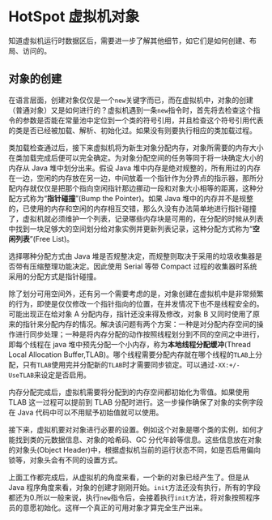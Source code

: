 # HotSpot 虚拟机对象

知道虚拟机运行时数据区后，需要进一步了解其他细节，如它们是如何创建、布局、访问的。

## 对象的创建

在语言层面，创建对象仅仅是一个`new`关键字而已，而在虚拟机中，对象的创建（普通对象）又是如何进行的？虚拟机遇到一条`new`指令时，首先将去检查这个指令的参数是否能在常量池中定位到一个类的符号引用，并且检查这个符号引用代表的类是否已经被加载、解析、初始化过。如果没有则要执行相应的类加载过程。

类加载检查通过后，接下来虚拟机将为新生对象分配内存，对象所需要的内存大小在类加载完成后便可以完全确定。为对象分配空间的任务等同于将一块确定大小的内存从 Java 堆中划分出来。假设 Java 堆中内存是绝对规整的，所有用过的内存在一边，空闲的内存放在另一边，中间放着一个指针作为分界点的指示器，那所分配内存就仅仅是把那个指向空闲指针那边挪动一段和对象大小相等的距离，这种分配方式称为“**指针碰撞**”(Bump the Pointer)。如果 Java 堆中的内存并不是规整的，已使用的内存和空闲的内存相互交错，那么久没有办法简单地进行指针碰撞了，虚拟机就必须维护一个列表，记录哪些内存块是可用的，在分配的时候从列表中找到一块足够大的空间划分给对象实例并更新列表记录，这种分配方式称为“**空闲列表**”(Free List)。

选择哪种分配方式由 Java 堆是否规整决定，而规整则取决于采用的垃圾收集器是否带有压缩整理功能决定。因此使用 Serial 等带 Compact 过程的收集器时系统采用的分配方式是指针碰撞。

除了划分可用空间外，还有另一个需要考虑的是，对象创建在虚拟机中是非常频繁的行为，即使是仅仅修改一个指针指向的位置，在并发情况下也不是线程安全的。可能出现正在给对象 A 分配内存，指针还没来得及修改，对象 B 又同时使用了原来的指针来分配内存的情况。解决该问题有两个方案：一种是对分配内存空间的操作进行同步处理；一种是将内存分配的动作按照线程划分到不同的空间之中进行，即每个线程在 java 堆中预先分配一个小内存，称为**本地线程分配缓冲**(Thread Local Allocation Buffer,TLAB)。哪个线程需要分配内存就在哪个线程的`TLAB`上分配，只有`TLAB`使用完并分配新的`TLAB`时才需要同步锁定。可以通过`-XX:+/-UseTLAB`来设定是否启用。

内存分配完成后，虚拟机需要将分配到的内存空间都初始化为零值。如果使用 TLAB 这一过程可以提前到 TLAB 分配时进行。这一步操作确保了对象的实例字段在 Java 代码中可以不用赋予初始值就可以使用。

接下来，虚拟机要对对象进行必要的设置。例如这个对象是哪个类的实例，如何才能找到类的元数据信息、对象的哈希码、GC 分代年龄等信息。这些信息放在对象的对象头(Object Header)中，根据虚拟机当前的运行状态不同，如是否启用偏向锁等，对象头会有不同的设置方式。

上面工作都完成后，从虚拟机的角度来看，一个新的对象已经产生了。但是从 Java 程序角度来看，对象的创建才刚刚开始。`init`方法还没有执行，所有的字段都还为0.所以一般来说，执行`new`指令后，会接着执行`init`方法，将对象按照程序员的意愿初始化。这样一个真正的可用对象才算完全生产出来。

